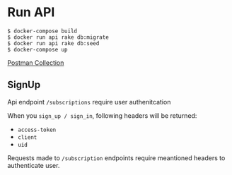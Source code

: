 # Run API 

```
$ docker-compose build
$ docker run api rake db:migrate
$ docker run api rake db:seed
$ docker-compose up
```


[Postman Collection](https://documenter.getpostman.com/view/323895/SVn2NvbJ)




## SignUp 
Api endpoint `/subscriptions`  require user authenitcation

When you `sign_up / sign_in`, following headers will be returned:
  - `access-token`
  - `client`
  - `uid`

Requests made to `/subscription` endpoints require meantioned headers to authenticate user. 